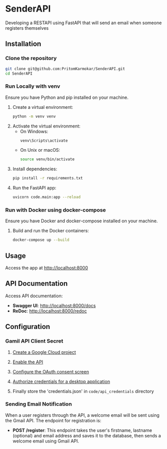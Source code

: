 # SenderAPI
Developing a RESTAPI using FastAPI that will send an email when someone registers themselves

## Installation

### Clone the repository

```bash
git clone git@github.com:PritomKarmokar/SenderAPI.git
cd SenderAPI
```

### Run Locally with venv
Ensure you have Python and pip installed on your machine.

1. Create a virtual environment:
    ```bash
    python -m venv venv
    ```
2. Activate the virtual environment:
    - On Windows:
        ```bash
        venv\Scripts\activate
        ```
    - On Unix or macOS:
        ```bash
        source venv/bin/activate
        ```
3. Install dependencies:
    ```bash
    pip install -r requirements.txt
    ```
4. Run the FastAPI app:
    ```bash
    uvicorn code.main:app --reload
    ```

### Run with Docker using docker-compose

Ensure you have Docker and docker-compose installed on your machine.

1. Build and run the Docker containers:
   ```bash
   docker-compose up --build
   ```

## Usage

Access the app at [http://localhost:8000](http://localhost:8000)

## API Documentation

Access API documentation:

- **Swagger UI**: [http://localhost:8000/docs](http://localhost:8000/docs)
- **ReDoc**: [http://localhost:8000/redoc](http://localhost:8000/redoc)



## Configuration

### Gamil API Client Secret 

01. [Create a Google Cloud project](https://developers.google.com/workspace/guides/create-project)

02. [Enable the API](https://developers.google.com/gmail/api/quickstart/python#enable_the_api)

03. [Configure the OAuth consent screen](https://developers.google.com/gmail/api/quickstart/python#configure_the_oauth_consent_screen)

04. [Authorize credentials for a desktop application](https://developers.google.com/gmail/api/quickstart/python#authorize_credentials_for_a_desktop_application)

05. Finally store the 'credentials.json' in `code/api_credentials` directory

### Sending Email Notification

When a user registers through the API, a welcome email will be sent using the Gmail API. The endpoint for registration is:

- **POST /register**: This endpoint takes the user's firstname,
lastname (optional) and email address and saves it to the database, then sends a welcome email using Gmail API.
